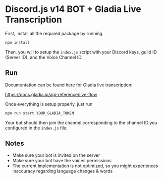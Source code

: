 # Discord.js v14 BOT + Gladia Live Transcription

First, install all the required package by running:

```bash
npm install
```

Then, you will to setup the `index.js` script with your Discord keys, guild ID (Server ID), and the Voice Channel ID.

## Run

Documentation can be found here for Gladia live transcription:

https://docs.gladia.io/api-reference/live-flow

Once everything is setup properly, just run

```bash
npm run start YOUR_GLADIA_TOKEN
```

Your bot should then join the channel corresponding to the channel ID you configured in the `index.js` file.

## Notes

- Make sure your bot is invited on the server
- Make sure your bot have the voices permissions
- The current implementation is not optimized, so you might experiences inaccuracy regarding language changes & words
